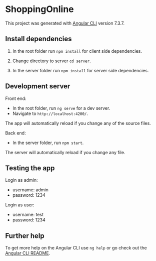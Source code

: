 # ShoppingOnline

This project was generated with [Angular CLI](https://github.com/angular/angular-cli) version 7.3.7.

## Install dependencies

1.  In the root folder run `npm install` for client side dependencies.

2.  Change directory to server `cd server`.

3.  In the server folder run `npm install` for server side dependencies.


## Development server

Front end:

- In the root folder, run `ng serve` for a dev server. 
- Navigate to `http://localhost:4200/`. 

The app will automatically reload if you change any of the source files.

Back end:

- In the server folder, run `npm start`. 

The server will automatically reload if you change any file.

## Testing the app

Login as admin:

- username: admin
- password: 1234

Login as user:

- username: test
- password: 1234

## Further help

To get more help on the Angular CLI use `ng help` or go check out the [Angular CLI README](https://github.com/angular/angular-cli/blob/master/README.md).

